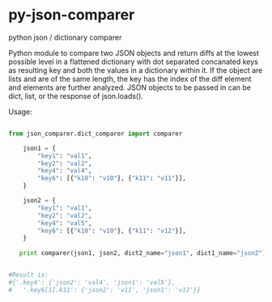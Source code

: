 # py-json-comparer
python json / dictionary comparer

Python module to compare two JSON objects and return diffs at the lowest possible level in a flattened dictionary with dot separated concanated keys as resulting key and both the values in a dictionary within it.  If the object are lists and are of the same length, the key has the index of the diff element and elements are further analyzed. 
JSON objects to be passed in can be dict, list, or the response of json.loads().

Usage: 


```python

from json_comparer.dict_comparer import comparer

    json1 = {
        "key1": "val1",
        "key2": "val2",
        "key4": "val4",
        "key6": [{"k10": "v10"}, {"k11": "v11"}],
    }

    json2 = {
        "key1": "val1",
        "key2": "val2",
        "key4": "val5",
        "key6": [{"k10": "v10"}, {"k11": "v12"}],
    }
    
   print comparer(json1, json2, dict2_name="json1", dict1_name="json2")


#Result is:
#{'.key4': {'json2': 'val4', 'json1': 'val5'}, 
#   '.key6[1].k11': {'json2': 'v11', 'json1': 'v12'}}

```
